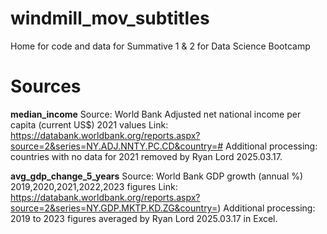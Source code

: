 # windmill_mov_subtitles
Home for code and data for Summative 1 &amp; 2 for Data Science Bootcamp


# Sources

**median_income**
Source: World Bank Adjusted net national income per capita (current US$) 2021 values
Link: https://databank.worldbank.org/reports.aspx?source=2&series=NY.ADJ.NNTY.PC.CD&country=#
Additional processing: countries with no data for 2021 removed by Ryan Lord 2025.03.17. 

**avg_gdp_change_5_years**
Source: World Bank GDP growth (annual %) 2019,2020,2021,2022,2023 figures
Link: https://databank.worldbank.org/reports.aspx?source=2&series=NY.GDP.MKTP.KD.ZG&country=)
Additional processing: 2019 to 2023 figures averaged by Ryan Lord 2025.03.17 in Excel. 
